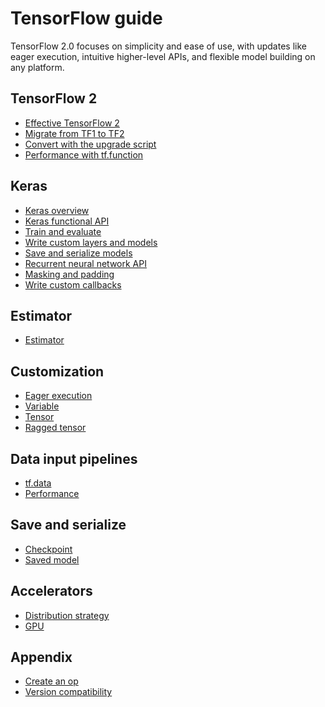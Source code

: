 # TensorFlow guide

TensorFlow 2.0 focuses on simplicity and ease of use, with updates like eager
execution, intuitive higher-level APIs, and flexible model building on any
platform.

## TensorFlow 2

* [Effective TensorFlow 2](effective_tf2.md)
* [Migrate from TF1 to TF2](migrate.ipynb)
* [Convert with the upgrade script](upgrade.ipynb)
* [Performance with tf.function](function.ipynb)

## Keras

* [Keras overview](keras/overview.ipynb)
* [Keras functional API](keras/functional.ipynb)
* [Train and evaluate](keras/train_and_evaluate.ipynb)
* [Write custom layers and models](keras/custom_layers_and_models.ipynb)
* [Save and serialize models](keras/save_and_serialize.ipynb)
* [Recurrent neural network API](keras/rnn.ipynb)
* [Masking and padding](keras/masking_and_padding.ipynb)
* [Write custom callbacks](keras/custom_callback.ipynb)

## Estimator

* [Estimator](estimator.ipynb)

## Customization

* [Eager execution](eager.ipynb)
* [Variable](variable.md)
* [Tensor](tensor.md)
* [Ragged tensor](ragged_tensor.ipynb)

## Data input pipelines

* [tf.data](data.ipynb)
* [Performance](data_performance.md)

## Save and serialize

* [Checkpoint](checkpoint.ipynb)
* [Saved model](saved_model.ipynb)

## Accelerators

* [Distribution strategy](distribute_strategy.ipynb)
* [GPU](gpu.ipynb)

## Appendix

* [Create an op](create_op.md)
* [Version compatibility](versions.md)
